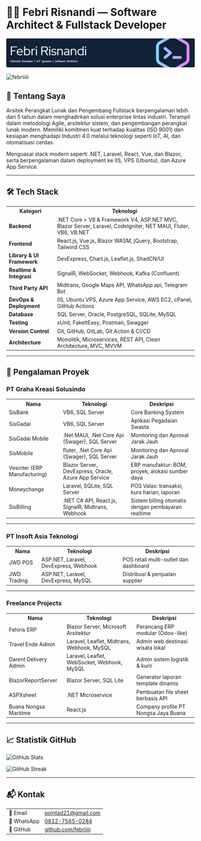 # 👨‍💻 Febri Risnandi — Software Architect & Fullstack Developer

![Header](github-header-image.png)

<p align="left">
  <img src="https://komarev.com/ghpvc/?username=febriiiii&label=Profile%20views&color=0e75b6&style=flat" alt="febriiiii" />
</p>

## 🧠 Tentang Saya

Arsitek Perangkat Lunak dan Pengembang Fullstack berpengalaman lebih dari 5 tahun dalam menghadirkan solusi enterprise lintas industri. Terampil dalam metodologi Agile, arsitektur sistem, dan pengembangan perangkat lunak modern. Memiliki komitmen kuat terhadap kualitas (ISO 9001) dan kesiapan menghadapi Industri 4.0 melalui teknologi seperti IoT, AI, dan otomatisasi cerdas.

Menguasai stack modern seperti .NET, Laravel, React, Vue, dan Blazor, serta berpengalaman dalam deployment ke IIS, VPS (Ubuntu), dan Azure App Service.

---

## 🛠️ Tech Stack

<table>
  <tr>
    <th>Kategori</th>
    <th>Teknologi</th>
  </tr>
  <tr>
    <td><strong>Backend</strong></td>
    <td>.NET Core > V8 & Framework V4, ASP.NET MVC, Blazor Server, Laravel, CodeIgniter, NET MAUI, Fluter, VB6, VB.NET</td>
  </tr>
  <tr>
    <td><strong>Frontend</strong></td>
    <td>React.js, Vue.js, Blazor WASM, jQuery, Bootstrap, Tailwind CSS</td>
  </tr>
  <tr>
    <td><strong>Library & UI Framework</strong></td>
    <td>DevExpress, Chart.js, Leaflet.js, ShadCN/UI</td>
  </tr>
  <tr>
    <td><strong>Realtime & Integrasi</strong></td>
    <td>SignalR, WebSocket, Webhook, Kafka (Confluent)</td>
  </tr>
  <tr>
    <td><strong>Third Party API</strong></td>
    <td>Midtrans, Google Maps API, WhatsApp api, Telegram Bot</td>
  </tr>
  <tr>
    <td><strong>DevOps & Deployment</strong></td>
    <td>IIS, Ubuntu VPS, Azure App Service, AWS EC2, cPanel, GitHub Actions</td>
  </tr>
  <tr>
    <td><strong>Database</strong></td>
    <td>SQL Server, Oracle, PostgreSQL, SQLite, MySQL</td>
  </tr>
  <tr>
    <td><strong>Testing</strong></td>
    <td>xUnit, FakeItEasy, Postman, Swagger</td>
  </tr>
  <tr>
    <td><strong>Version Control</strong></td>
    <td>Git, GitHub, GitLab, Git Action & CI/CD</td>
  </tr>
  <tr>
    <td><strong>Architecture</strong></td>
    <td>Monolitik, Microservices, REST API, Clean Architecture, MVC, MVVM</td>
  </tr>
</table>


---

## 🏢 Pengalaman Proyek

### PT Graha Kreasi Solusindo

<table>
  <tr><th>Nama</th><th>Teknologi</th><th>Deskripsi</th></tr>
  <tr>
    <td>SisBank</td>
    <td>VB6, SQL Server</td>
    <td>Core Banking System</td>
  </tr>
  <tr>
    <td>SisGadai</td>
    <td>VB6, SQL Server</td>
    <td>Aplikasi Pegadaian Swasta</td>
  </tr>
  <tr>
    <td>SisGadai Mobile</td>
    <td>.Net MAUI, .Net Core Api (Swager), SQL Server</td>
    <td>Monitoring dan Aproval Jarak Jauh</td>
  </tr>
  <tr>
    <td>SisMobile</td>
    <td>fluter, .Net Core Api (Swager), SQL Server</td>
    <td>Monitoring dan Aproval Jarak Jauh</td>
  </tr>
  <tr>
    <td>Vesinter (ERP Manufacturing)</td>
    <td>Blazor Server, DevExpress, Oracle, Azure App Service</td>
    <td>ERP manufaktur: BOM, proyek, alokasi sumber daya</td>
  </tr>
  <tr>
    <td>Moneychange</td>
    <td>Laravel, SQLite, SQL Server</td>
    <td>POS Valas: transaksi, kurs harian, laporan</td>
  </tr>
  <tr>
    <td>SisBilling</td>
    <td>.NET C# API, React.js, SignalR, Midtrans, Webhook</td>
    <td>Sistem billing otomatis dengan pembayaran realtime</td>
  </tr>
</table>

---

### PT Insoft Asia Teknologi

<table>
  <tr><th>Nama</th><th>Teknologi</th><th>Deskripsi</th></tr>
  <tr>
    <td>JWD POS</td>
    <td>ASP.NET, Laravel, DevExpress, Webhook</td>
    <td>POS retail multi-outlet dan dashboard</td>
  </tr>
  <tr>
    <td>JWD Trading</td>
    <td>ASP.NET, Laravel, DevExpress, MySQL</td>
    <td>Distribusi & penjualan supplier</td>
  </tr>
</table>

---

### Freelance Projects

<table>
  <tr><th>Nama</th><th>Teknologi</th><th>Deskripsi</th></tr>
  <tr>
    <td>Fehiris ERP</td>
    <td>Blazor Server, Microsoft Arsitektur</td>
    <td>Perancang ERP modular (Odoo-like)</td>
  </tr>
  <tr>
    <td>Travel Ende Admin</td>
    <td>Laravel, Leaflet, Midtrans, Webhook, MySQL</td>
    <td>Admin web destinasi wisata lokal</td>
  </tr>
  <tr>
    <td>Darent Delivery Admin</td>
    <td>Laravel, Leaflet, WebSocket, Webhook, MySQL</td>
    <td>Admin sistem logistik & kurir</td>
  </tr>
  <tr>
    <td>BlazorReportServer</td>
    <td>Blazor Server, SQL Lite</td>
    <td>Generator laporan template dinamis</td>
  </tr>
  <tr>
    <td>ASPXsheet</td>
    <td>.NET Microservice</td>
    <td>Pembuatan file sheet berbasis API</td>
  </tr>
  <tr>
    <td>Buana Nongsa Maritime</td>
    <td>React.js</td>
    <td>Company profile PT Nongsa Jaya Buana</td>
  </tr>
</table>

---

## 📈 Statistik GitHub

<p>
  <img src="https://github-readme-stats.vercel.app/api?username=febriiiii&show_icons=true&locale=en" alt="GitHub Stats" />
</p>
<p>
  <img src="https://github-readme-streak-stats.herokuapp.com/?user=febriiiii&" alt="GitHub Streak" />
</p>

---

## 📬 Kontak

<table>
  <tr><td>📧 Email</td><td><a href="mailto:pointad21@gmail.com">pointad21@gmail.com</a></td></tr>
  <tr><td>📱 WhatsApp</td><td><a href="https://wa.me/6281275650284">0812-7565-0284</a></td></tr>
  <tr><td>🔗 GitHub</td><td><a href="https://github.com/febriiiii">github.com/febriiiii</a></td></tr>
</table>
